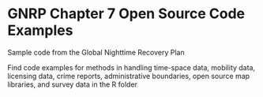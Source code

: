 # GNRP Chapter 7 Open Source Code Examples
Sample code from the Global Nighttime Recovery Plan

Find code examples for methods in handling time-space data, mobility data, licensing data, crime reports, administrative boundaries, open source map libraries, and survey data in the R folder
